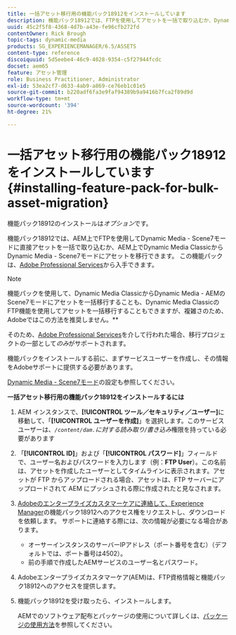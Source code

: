 ```yaml
---
title: 一括アセット移行用の機能パック18912をインストールしています
description: 機能パック18912では、FTPを使用してアセットを一括で取り込むか、Dynamic Media ClassicからAEM上のDynamic Mediaにアセットを移行できます。 このオプションの機能パックは、アドビサポートから入手できます。
uuid: 45c2f5f8-4368-4d7b-a43e-fe96cfb272fd
contentOwner: Rick Brough
topic-tags: dynamic-media
products: SG_EXPERIENCEMANAGER/6.5/ASSETS
content-type: reference
discoiquuid: 5d5eebe4-46c9-4028-9354-c5f27944fcdc
docset: aem65
feature: アセット管理
role: Business Practitioner, Administrator
exl-id: 53ea2cf7-d633-4ab9-a869-ce76eb1c01e5
source-git-commit: b220adf6fa3e9faf94389b9a9416b7fca2f89d9d
workflow-type: tm+mt
source-wordcount: '394'
ht-degree: 21%

---
```


# 一括アセット移行用の機能パック18912をインストールしています{#installing-feature-pack-for-bulk-asset-migration}

機能パック18912のインストールは&#x200B;*オプション*&#x200B;です。

機能パック18912では、AEM上でFTPを使用してDynamic Media - Scene7モードに直接アセットを一括で取り込むか、AEM上でDynamic Media ClassicからDynamic Media - Scene7モードにアセットを移行できます。 この機能パックは、[Adobe Professional Services](https://www.adobe.com/jp/experience-cloud/consulting-services.html)から入手できます。

>[!NOTE]
>
>機能パックを使用して、Dynamic Media ClassicからDynamic Media - AEMのScene7モードにアセットを一括移行することも、Dynamic Media ClassicのFTP機能を使用してアセットを一括移行することもできますが、複雑さのため、Adobeではこの方法を推奨しません。**
>
>そのため、[Adobe Professional Services](https://www.adobe.com/experience-cloud/consulting-services.html)を介して行われた場合、移行プロジェクトの一部として&#x200B;*のみ*&#x200B;がサポートされます。

機能パックをインストールする前に、まずサービスユーザーを作成し、その情報をAdobeサポートに提供する必要があります。

[Dynamic Media - Scene7モード](/help/assets/config-dms7.md)の設定も参照してください。

**一括アセット移行用の機能パック18912をインストールするには**

1. AEM インスタンスで、**[!UICONTROL ツール／セキュリティ／ユーザー]**&#x200B;に移動して、「**[!UICONTROL ユーザーを作成]**」を選択します。このサービスユーザーは、*`/content/dam.`に対する読み取り/書き込み*&#x200B;権限を持っている必要があります
1. 「**[!UICONTROL ID]**」および「**[!UICONTROL パスワード]**」フィールドで、ユーザー名およびパスワードを入力します（例：**FTP User**）。この名前は、アセットを作成したユーザーとしてタイムラインに表示されます。アセットが FTP からアップロードされる場合、アセットは、FTP サーバーにアップロードされて AEM にプッシュされる際に作成されたと見なされます。
1. [Adobeのエンタープライズカスタマーケアに連絡して、Experience Manager](https://experienceleague.adobe.com/?support-solution=General#support)の機能パック18912へのアクセス権をリクエストし、ダウンロードを依頼します。 サポートに連絡する際には、次の情報が必要になる場合があります。

   * オーサーインスタンスのサーバーIPアドレス（ポート番号を含む）（デフォルトでは、ポート番号は4502）。
   * 前の手順で作成したAEMサービスのユーザー名とパスワード。

1. Adobeエンタープライズカスタマーケア(AEM)は、FTP資格情報と機能パック18912へのアクセスを提供します。
1. 機能パック18912を受け取ったら、インストールします。

   AEMでのソフトウェア配布とパッケージの使用について詳しくは、[パッケージの使用方法](/help/sites-administering/package-manager.md)を参照してください。
